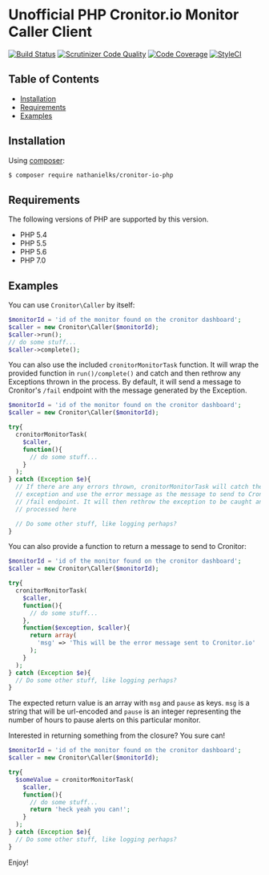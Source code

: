 # Unofficial PHP Cronitor.io Monitor Caller Client

[![Build Status](https://travis-ci.org/nathanielks/cronitor-io-php.svg?branch=master)](https://travis-ci.org/nathanielks/cronitor-io-php)
[![Scrutinizer Code Quality](https://scrutinizer-ci.com/g/nathanielks/cronitor-io-php/badges/quality-score.png?b=master)](https://scrutinizer-ci.com/g/nathanielks/cronitor-io-php/?branch=master)
[![Code Coverage](https://scrutinizer-ci.com/g/nathanielks/cronitor-io-php/badges/coverage.png?b=master)](https://scrutinizer-ci.com/g/nathanielks/cronitor-io-php/?branch=master)
[![StyleCI](https://styleci.io/repos/51043597/shield)](https://styleci.io/repos/51043597)

## Table of Contents

+ [Installation](#installation)
+ [Requirements](#requirements)
+ [Examples](#examples)

## Installation

Using [composer](https://packagist.org/packages/nathanielks/cronitor-io-php):

```bash
$ composer require nathanielks/cronitor-io-php
```

## Requirements

The following versions of PHP are supported by this version.

+ PHP 5.4
+ PHP 5.5
+ PHP 5.6
+ PHP 7.0

## Examples

You can use `Cronitor\Caller` by itself:

```php
$monitorId = 'id of the monitor found on the cronitor dashboard';
$caller = new Cronitor\Caller($monitorId);
$caller->run();
// do some stuff...
$caller->complete();
```

You can also use the included `cronitorMonitorTask` function. It will wrap the provided function in `run()/complete()` and catch and then rethrow any Exceptions thrown in the process. By default, it will send a message to Cronitor's `/fail` endpoint with the message generated by the Exception.

```php
$monitorId = 'id of the monitor found on the cronitor dashboard';
$caller = new Cronitor\Caller($monitorId);

try{
  cronitorMonitorTask(
    $caller,
    function(){
      // do some stuff...
    }
  );
} catch (Exception $e){
  // If there are any errors thrown, cronitorMonitorTask will catch the
  // exception and use the error message as the message to send to Cronitor's
  // /fail endpoint. It will then rethrow the exception to be caught and
  // processed here

  // Do some other stuff, like logging perhaps?
}
```

You can also provide a function to return a message to send to Cronitor:

```php
$monitorId = 'id of the monitor found on the cronitor dashboard';
$caller = new Cronitor\Caller($monitorId);

try{
  cronitorMonitorTask(
    $caller,
    function(){
      // do some stuff...
    },
    function($exception, $caller){
      return array(
        'msg' => 'This will be the error message sent to Cronitor.io'
      );
    }
  );
} catch (Exception $e){
  // Do some other stuff, like logging perhaps?
}
```

The expected return value is an array with `msg` and `pause` as keys. `msg` is
a string that will be url-encoded and `pause` is an integer representing the
number of hours to pause alerts on this particular monitor.

Interested in returning something from the closure? You sure can!

```php
$monitorId = 'id of the monitor found on the cronitor dashboard';
$caller = new Cronitor\Caller($monitorId);

try{
  $someValue = cronitorMonitorTask(
    $caller,
    function(){
      // do some stuff...
      return 'heck yeah you can!';
    }
  );
} catch (Exception $e){
  // Do some other stuff, like logging perhaps?
}
```

Enjoy!
